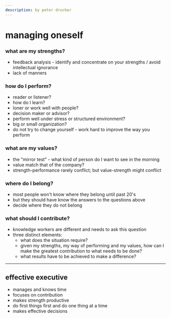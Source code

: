 ```yaml
---
description: by peter drucker
---
```


# managing oneself

### what are my strengths?

* feedback analysis - identify and concentrate on your strengths / avoid intellectual ignorance
* lack of manners

### how do I perform?

* reader or listener?
* how do I learn?
* loner or work well with people?
* decision maker or advisor?
* perform well under stress or structured environment?
* big or small organization?
* do not try to change yourself - work hard to improve the way you perform

### what are my values?

* the "mirror test" - what kind of person do I want to see in the morning
* value match that of the company?
* strength-performance rarely conflict; but value-strength might conflict

### where do I belong?

* most people won't know where they belong until past 20's
* but they should have know the answers to the questions above
* decide where they do not belong

### what should I contribute?

* knowledge workers are different and needs to ask this question
* three distinct elements:
  * what does the situation require?
  * given my strengths, my way of performing and my values, how can I make the greatest contribution to what needs to be done?
  * what results have to be achieved to make a difference?

***

## effective executive

* manages and knows time
* focuses on contribution
* makes strength productive
* do first things first and do one thing at a time
* makes effective decisions
